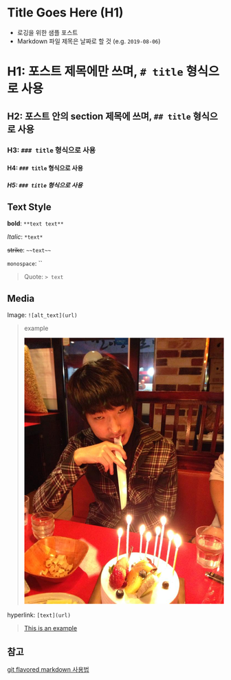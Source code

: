 # Title Goes Here (H1)

* 로깅을 위한 샘플 포스트
* Markdown 파일 제목은 날짜로 할 것 (e.g. `2019-08-06`)



# H1: 포스트 제목에만 쓰며, `# title`  형식으로 사용

## H2: 포스트 안의 section 제목에 쓰며, `## title`  형식으로 사용

### H3: `### title`  형식으로 사용

#### H4: `### title`  형식으로 사용

##### H5: `### title`  형식으로 사용



## Text Style

**bold**: `**text text**`

*Italic*: `*text*` 

~~strike~~: `~~text~~`

`monospace`: ``

> Quote: `> text`



## Media

Image: `![alt_text](url)`

> example
>
> ![example image](imsexyandiknowit.jpg)

hyperlink: `[text](url)`

> [This is an example](http://www.google.com)

## 참고

[git flavored markdown 사용법](https://gist.github.com/ihoneymon/652be052a0727ad59601)